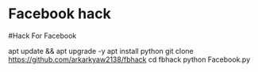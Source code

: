 # Facebook hack
#Hack For Facebook

apt update && apt upgrade -y
apt install python 
git clone https://github.com/arkarkyaw2138/fbhack
 cd fbhack
 python Facebook.py
 


